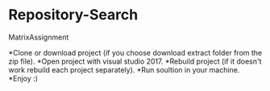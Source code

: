 # Repository-Search
MatrixAssignment

*Clone or download project (if you choose download extract folder from the zip file).
*Open project with visual studio 2017.
*Rebuild project (if it doesn't work rebuild each project separately).
*Run soultion in your machine.
*Enjoy :)
